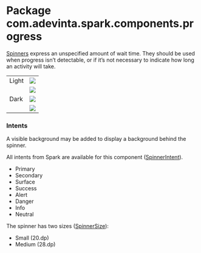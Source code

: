 # Package com.adevinta.spark.components.progress

[Spinners](https://spark.adevinta.com/1186e1705/p/7651da-spinner/b/387bf3) express an unspecified
amount of wait time. They should be used when progress isn’t detectable, or if it’s not necessary
to indicate how long an activity will take.

|       |                                                                                                           |
|-------|-----------------------------------------------------------------------------------------------------------|
| Light | ![](../../images/com.adevinta.spark_PreviewScreenshotTests_preview_tests_spinner_spinnermedium_light.png) |
|       | ![](../../images/com.adevinta.spark_PreviewScreenshotTests_preview_tests_spinner_spinnersmall_light.png)  |
| Dark  | ![](../../images/com.adevinta.spark_PreviewScreenshotTests_preview_tests_spinner_spinnermedium_dark.png)  |
|       | ![](../../images/com.adevinta.spark_PreviewScreenshotTests_preview_tests_spinner_spinnersmall_dark.png)   |

### Intents

A visible background may be added to display a background behind the spinner.

All intents from Spark are available for this component ([SpinnerIntent](SpinnerIntent.kt)).

- Primary
- Secondary
- Surface
- Success
- Alert
- Danger
- Info
- Neutral

The spinner has two sizes ([SpinnerSize](SpinnerDefaults.kt)):

- Small (20.dp)
- Medium (28.dp)
